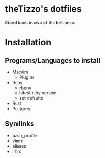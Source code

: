 # theTizzo's dotfiles

Stand back in awe of the brilliance.

# Installation

## Programs/Languages to install

* Macvim
	* Plugins
* Ruby 
	* rbenv
	* latest ruby version
	* set defaults
* Rust
* Postgres

## Symlinks

* bash_profile
* vimrc
* aliases
* irbrc
